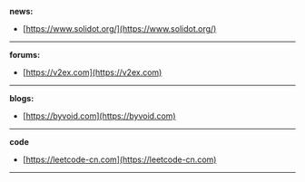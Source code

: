 **news:**

+ [https://www.solidot.org/](https://www.solidot.org/)
---

**forums:**

+ [https://v2ex.com](https://v2ex.com)
---

**blogs:**

+ [https://byvoid.com](https://byvoid.com)
---

**code**
+ [https://leetcode-cn.com](https://leetcode-cn.com)
---
